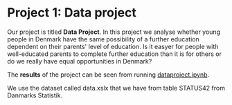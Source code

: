 # Project 1: Data project

Our project is titled **Data Project**. In this project we analyse whether young people in Denmark have the same possibility of a further education dependent on their parents' level of education. Is it easyer for people with well-educated parents to complete further education than it is for others or do we really have equal opportunities in Denmark?

The **results** of the project can be seen from running [dataproject.ipynb](dataproject.ipynb).

We use the dataset called data.xslx that we have from table STATUS42 from Danmarks Statistik. 
